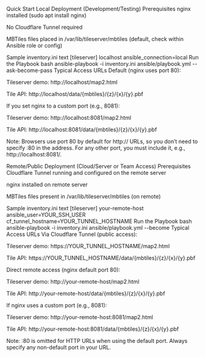 Quick Start
Local Deployment (Development/Testing)
Prerequisites
nginx installed (sudo apt install nginx)

No Cloudflare Tunnel required

MBTiles files placed in /var/lib/tileserver/mbtiles (default, check within Ansible role or config)

Sample inventory.ini
text
[tileserver]
localhost ansible_connection=local
Run the Playbook
bash
ansible-playbook -i inventory.ini ansible/playbook.yml --ask-become-pass
Typical Access URLs
Default (nginx uses port 80):

Tileserver demo:
http://localhost/map2.html

Tile API:
http://localhost/data/{mbtiles}/{z}/{x}/{y}.pbf

If you set nginx to a custom port (e.g., 8081):

Tileserver demo:
http://localhost:8081/map2.html

Tile API:
http://localhost:8081/data/{mbtiles}/{z}/{x}/{y}.pbf

Note: Browsers use port 80 by default for http:// URLs, so you don’t need to specify :80 in the address. For any other port, you must include it, e.g., http://localhost:8081/.

Remote/Public Deployment (Cloud/Server or Team Access)
Prerequisites
Cloudflare Tunnel running and configured on the remote server

nginx installed on remote server

MBTiles files present in /var/lib/tileserver/mbtiles (on remote)

Sample inventory.ini
text
[tileserver]
your-remote-host ansible_user=YOUR_SSH_USER cf_tunnel_hostname=YOUR_TUNNEL_HOSTNAME
Run the Playbook
bash
ansible-playbook -i inventory.ini ansible/playbook.yml --become
Typical Access URLs
Via Cloudflare Tunnel (public access):

Tileserver demo:
https://YOUR_TUNNEL_HOSTNAME/map2.html

Tile API:
https://YOUR_TUNNEL_HOSTNAME/data/{mbtiles}/{z}/{x}/{y}.pbf

Direct remote access (nginx default port 80):

Tileserver demo:
http://your-remote-host/map2.html

Tile API:
http://your-remote-host/data/{mbtiles}/{z}/{x}/{y}.pbf

If nginx uses a custom port (e.g., 8081):

Tileserver demo:
http://your-remote-host:8081/map2.html

Tile API:
http://your-remote-host:8081/data/{mbtiles}/{z}/{x}/{y}.pbf

Note: :80 is omitted for HTTP URLs when using the default port. Always specify any non-default port in your URL.
